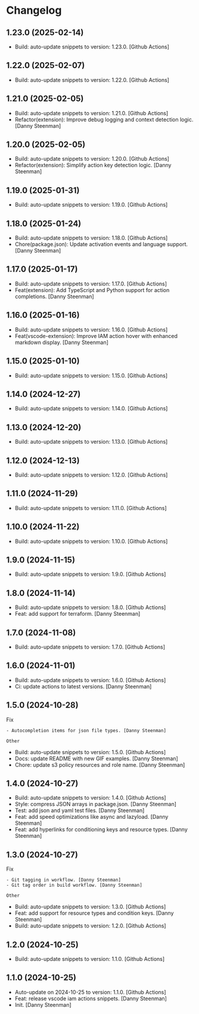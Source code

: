 Changelog
=========


1.23.0 (2025-02-14)
-------------------
- Build: auto-update snippets to version: 1.23.0. [Github Actions]


1.22.0 (2025-02-07)
-------------------
- Build: auto-update snippets to version: 1.22.0. [Github Actions]


1.21.0 (2025-02-05)
-------------------
- Build: auto-update snippets to version: 1.21.0. [Github Actions]
- Refactor(extension): Improve debug logging and context detection
  logic. [Danny Steenman]


1.20.0 (2025-02-05)
-------------------
- Build: auto-update snippets to version: 1.20.0. [Github Actions]
- Refactor(extension): Simplify action key detection logic. [Danny
  Steenman]


1.19.0 (2025-01-31)
-------------------
- Build: auto-update snippets to version: 1.19.0. [Github Actions]


1.18.0 (2025-01-24)
-------------------
- Build: auto-update snippets to version: 1.18.0. [Github Actions]
- Chore(package.json): Update activation events and language support.
  [Danny Steenman]


1.17.0 (2025-01-17)
-------------------
- Build: auto-update snippets to version: 1.17.0. [Github Actions]
- Feat(extension): Add TypeScript and Python support for action
  completions. [Danny Steenman]


1.16.0 (2025-01-16)
-------------------
- Build: auto-update snippets to version: 1.16.0. [Github Actions]
- Feat(vscode-extension): Improve IAM action hover with enhanced
  markdown display. [Danny Steenman]


1.15.0 (2025-01-10)
-------------------
- Build: auto-update snippets to version: 1.15.0. [Github Actions]


1.14.0 (2024-12-27)
-------------------
- Build: auto-update snippets to version: 1.14.0. [Github Actions]


1.13.0 (2024-12-20)
-------------------
- Build: auto-update snippets to version: 1.13.0. [Github Actions]


1.12.0 (2024-12-13)
-------------------
- Build: auto-update snippets to version: 1.12.0. [Github Actions]


1.11.0 (2024-11-29)
-------------------
- Build: auto-update snippets to version: 1.11.0. [Github Actions]


1.10.0 (2024-11-22)
-------------------
- Build: auto-update snippets to version: 1.10.0. [Github Actions]


1.9.0 (2024-11-15)
------------------
- Build: auto-update snippets to version: 1.9.0. [Github Actions]


1.8.0 (2024-11-14)
------------------
- Build: auto-update snippets to version: 1.8.0. [Github Actions]
- Feat: add support for terraform. [Danny Steenman]


1.7.0 (2024-11-08)
------------------
- Build: auto-update snippets to version: 1.7.0. [Github Actions]


1.6.0 (2024-11-01)
------------------
- Build: auto-update snippets to version: 1.6.0. [Github Actions]
- Ci: update actions to latest versions. [Danny Steenman]


1.5.0 (2024-10-28)
------------------

Fix
~~~
- Autocompletion items for json file types. [Danny Steenman]

Other
~~~~~
- Build: auto-update snippets to version: 1.5.0. [Github Actions]
- Docs: update README with new GIF examples. [Danny Steenman]
- Chore: update s3 policy resources and role name. [Danny Steenman]


1.4.0 (2024-10-27)
------------------
- Build: auto-update snippets to version: 1.4.0. [Github Actions]
- Style: compress JSON arrays in package.json. [Danny Steenman]
- Test: add json and yaml test files. [Danny Steenman]
- Feat: add speed optimizations like async and lazyload. [Danny
  Steenman]
- Feat: add hyperlinks for conditioning keys and resource types. [Danny
  Steenman]


1.3.0 (2024-10-27)
------------------

Fix
~~~
- Git tagging in workflow. [Danny Steenman]
- Git tag order in build workflow. [Danny Steenman]

Other
~~~~~
- Build: auto-update snippets to version: 1.3.0. [Github Actions]
- Feat: add support for resource types and condition keys. [Danny
  Steenman]
- Build: auto-update snippets to version: 1.2.0. [Github Actions]


1.2.0 (2024-10-25)
------------------
- Build: auto-update snippets to version: 1.1.0. [Github Actions]


1.1.0 (2024-10-25)
------------------
- Auto-update on 2024-10-25 to version: 1.1.0. [Github Actions]
- Feat: release vscode iam actions snippets. [Danny Steenman]
- Init. [Danny Steenman]


